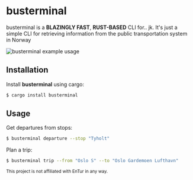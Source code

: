# busterminal

busterminal is a **BLAZINGLY FAST**, **RUST-BASED** CLI for.. jk. It's just a simple CLI for retrieving information from the public transportation system in Norway

![busterminal example usage](https://s3.fr-par.scw.cloud/io.tmn.publicfiles/images/busterminal-5.png)

## Installation

Install **busterminal** using cargo:
```bash
$ cargo install busterminal
```

## Usage

Get departures from stops:
```bash
$ busterminal departure --stop "Tyholt"
```

Plan a trip:
```bash
$ busterminal trip --from "Oslo S" --to "Oslo Gardemoen Lufthavn"
```

<sub>This project is not affiliated with EnTur in any way.</sub>